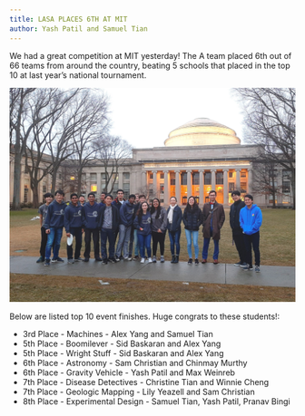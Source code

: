 ```yaml
---
title: LASA PLACES 6TH AT MIT
author: Yash Patil and Samuel Tian
---
```


We had a great competition at MIT yesterday! The A team placed 6th out of 66 teams from around the country, beating 5 schools that placed in the top 10 at last year’s national tournament.

![](assets/img/mit_team_2020.jpg)

Below are listed top 10 event finishes. Huge congrats to these students!:

* 3rd Place - Machines - Alex Yang and Samuel Tian
* 5th Place - Boomilever - Sid Baskaran and Alex Yang
* 5th Place - Wright Stuff - Sid Baskaran and Alex Yang
* 6th Place - Astronomy - Sam Christian and Chinmay Murthy
* 6th Place - Gravity Vehicle - Yash Patil and Max Weinreb
* 7th Place - Disease Detectives - Christine Tian and Winnie Cheng
* 7th Place - Geologic Mapping - Lily Yeazell and Sam Christian
* 8th Place - Experimental Design - Samuel Tian, Yash Patil, Pranav Bingi